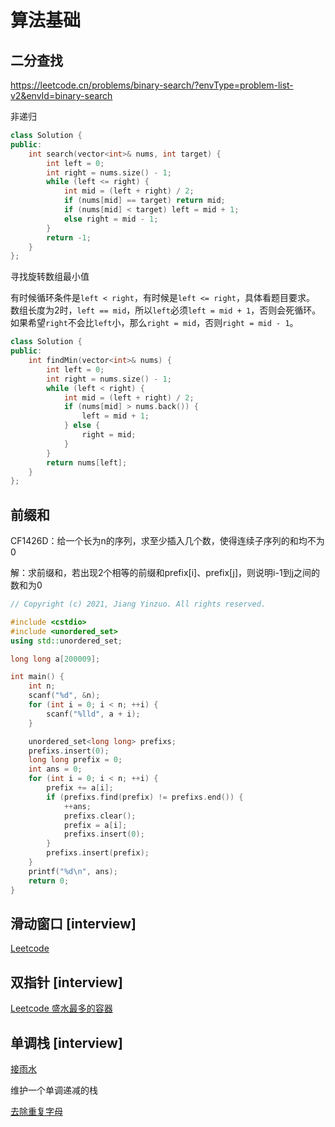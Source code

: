 # 算法基础

## 二分查找

https://leetcode.cn/problems/binary-search/?envType=problem-list-v2&envId=binary-search

非递归
```cpp
class Solution {
public:
    int search(vector<int>& nums, int target) {
        int left = 0;
        int right = nums.size() - 1;
        while (left <= right) {
            int mid = (left + right) / 2;
            if (nums[mid] == target) return mid;
            if (nums[mid] < target) left = mid + 1;
            else right = mid - 1;
        }
        return -1;
    }
};
```

寻找旋转数组最小值

有时候循环条件是`left < right`，有时候是`left <= right`，具体看题目要求。
数组长度为2时，`left == mid`，所以`left`必须`left = mid + 1`，否则会死循环。
如果希望`right`不会比`left`小，那么`right = mid`，否则`right = mid - 1`。

```cpp
class Solution {
public:
    int findMin(vector<int>& nums) {
        int left = 0;
        int right = nums.size() - 1;
        while (left < right) {
            int mid = (left + right) / 2;
            if (nums[mid] > nums.back()) {
                left = mid + 1;
            } else {
                right = mid;
            }
        }
        return nums[left];
    }
};
```

## 前缀和

CF1426D：给一个长为n的序列，求至少插入几个数，使得连续子序列的和均不为0

解：求前缀和，若出现2个相等的前缀和prefix[i]、prefix[j]，则说明i-1到j之间的数和为0

```c++
// Copyright (c) 2021, Jiang Yinzuo. All rights reserved.

#include <cstdio>
#include <unordered_set>
using std::unordered_set;

long long a[200009];

int main() {
    int n;
    scanf("%d", &n);
    for (int i = 0; i < n; ++i) {
        scanf("%lld", a + i);
    }

    unordered_set<long long> prefixs;
    prefixs.insert(0);
    long long prefix = 0;
    int ans = 0;
    for (int i = 0; i < n; ++i) {
        prefix += a[i];
        if (prefixs.find(prefix) != prefixs.end()) {
            ++ans;
            prefixs.clear();
            prefix = a[i];
            prefixs.insert(0);
        }
        prefixs.insert(prefix);
    }
    printf("%d\n", ans);
    return 0;
}

```

## 滑动窗口 [interview]

[Leetcode](https://leetcode.cn/problems/subarray-product-less-than-k/description/?envType=problem-list-v2&envId=sliding-window)

## 双指针 [interview]

[Leetcode 盛水最多的容器](https://leetcode.cn/problems/container-with-most-water/description/?envType=study-plan-v2&envId=top-100-liked)

## 单调栈 [interview]

[接雨水](https://leetcode.cn/problems/trapping-rain-water/solutions/692342/jie-yu-shui-by-leetcode-solution-tuvc/?envType=company&envId=bytedance&favoriteSlug=bytedance-thirty-days)

维护一个单调递减的栈

[去除重复字母](https://leetcode.cn/problems/remove-duplicate-letters/?envType=company&envId=bytedance&favoriteSlug=bytedance-thirty-days)
